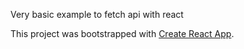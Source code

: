 Very basic example to fetch api with react

This project was bootstrapped with [Create React App](https://github.com/facebook/create-react-app).
